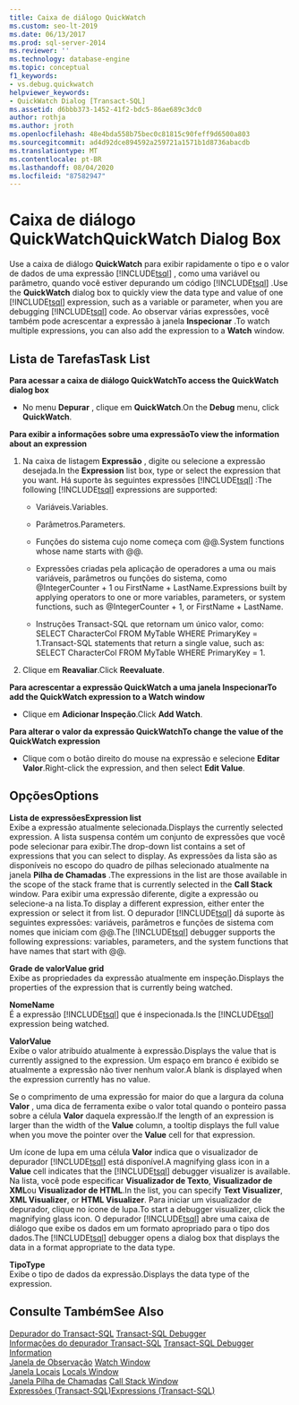 ```yaml
---
title: Caixa de diálogo QuickWatch
ms.custom: seo-lt-2019
ms.date: 06/13/2017
ms.prod: sql-server-2014
ms.reviewer: ''
ms.technology: database-engine
ms.topic: conceptual
f1_keywords:
- vs.debug.quickwatch
helpviewer_keywords:
- QuickWatch Dialog [Transact-SQL]
ms.assetid: d6bbb373-1452-41f2-bdc5-86ae689c3dc0
author: rothja
ms.author: jroth
ms.openlocfilehash: 48e4bda558b75bec0c81815c90feff9d6500a803
ms.sourcegitcommit: ad4d92dce894592a259721a1571b1d8736abacdb
ms.translationtype: MT
ms.contentlocale: pt-BR
ms.lasthandoff: 08/04/2020
ms.locfileid: "87582947"
---
```

# <a name="quickwatch-dialog-box"></a><span data-ttu-id="c0ead-102">Caixa de diálogo QuickWatch</span><span class="sxs-lookup"><span data-stu-id="c0ead-102">QuickWatch Dialog Box</span></span>
  <span data-ttu-id="c0ead-103">Use a caixa de diálogo **QuickWatch** para exibir rapidamente o tipo e o valor de dados de uma expressão [!INCLUDE[tsql](../../includes/tsql-md.md)] , como uma variável ou parâmetro, quando você estiver depurando um código [!INCLUDE[tsql](../../includes/tsql-md.md)] .</span><span class="sxs-lookup"><span data-stu-id="c0ead-103">Use the **QuickWatch** dialog box to quickly view the data type and value of one [!INCLUDE[tsql](../../includes/tsql-md.md)] expression, such as a variable or parameter, when you are debugging [!INCLUDE[tsql](../../includes/tsql-md.md)] code.</span></span> <span data-ttu-id="c0ead-104">Ao observar várias expressões, você também pode acrescentar a expressão à janela **Inspecionar** .</span><span class="sxs-lookup"><span data-stu-id="c0ead-104">To watch multiple expressions, you can also add the expression to a **Watch** window.</span></span>  
  
## <a name="task-list"></a><span data-ttu-id="c0ead-105">Lista de Tarefas</span><span class="sxs-lookup"><span data-stu-id="c0ead-105">Task List</span></span>  
 <span data-ttu-id="c0ead-106">**Para acessar a caixa de diálogo QuickWatch**</span><span class="sxs-lookup"><span data-stu-id="c0ead-106">**To access the QuickWatch dialog box**</span></span>  
  
-   <span data-ttu-id="c0ead-107">No menu **Depurar** , clique em **QuickWatch**.</span><span class="sxs-lookup"><span data-stu-id="c0ead-107">On the **Debug** menu, click **QuickWatch**.</span></span>  
  
 <span data-ttu-id="c0ead-108">**Para exibir a informações sobre uma expressão**</span><span class="sxs-lookup"><span data-stu-id="c0ead-108">**To view the information about an expression**</span></span>  
  
1.  <span data-ttu-id="c0ead-109">Na caixa de listagem **Expressão** , digite ou selecione a expressão desejada.</span><span class="sxs-lookup"><span data-stu-id="c0ead-109">In the **Expression** list box, type or select the expression that you want.</span></span> <span data-ttu-id="c0ead-110">Há suporte às seguintes expressões [!INCLUDE[tsql](../../includes/tsql-md.md)] :</span><span class="sxs-lookup"><span data-stu-id="c0ead-110">The following [!INCLUDE[tsql](../../includes/tsql-md.md)] expressions are supported:</span></span>  
  
    -   <span data-ttu-id="c0ead-111">Variáveis.</span><span class="sxs-lookup"><span data-stu-id="c0ead-111">Variables.</span></span>  
  
    -   <span data-ttu-id="c0ead-112">Parâmetros.</span><span class="sxs-lookup"><span data-stu-id="c0ead-112">Parameters.</span></span>  
  
    -   <span data-ttu-id="c0ead-113">Funções do sistema cujo nome começa com @@.</span><span class="sxs-lookup"><span data-stu-id="c0ead-113">System functions whose name starts with @@.</span></span>  
  
    -   <span data-ttu-id="c0ead-114">Expressões criadas pela aplicação de operadores a uma ou mais variáveis, parâmetros ou funções do sistema, como @IntegerCounter + 1 ou FirstName + LastName.</span><span class="sxs-lookup"><span data-stu-id="c0ead-114">Expressions built by applying operators to one or more variables, parameters, or system functions, such as @IntegerCounter + 1, or FirstName + LastName.</span></span>  
  
    -   <span data-ttu-id="c0ead-115">Instruções Transact-SQL que retornam um único valor, como: SELECT CharacterCol FROM MyTable WHERE PrimaryKey = 1.</span><span class="sxs-lookup"><span data-stu-id="c0ead-115">Transact-SQL statements that return a single value, such as: SELECT CharacterCol FROM MyTable WHERE PrimaryKey = 1.</span></span>  
  
2.  <span data-ttu-id="c0ead-116">Clique em **Reavaliar**.</span><span class="sxs-lookup"><span data-stu-id="c0ead-116">Click **Reevaluate**.</span></span>  
  
 <span data-ttu-id="c0ead-117">**Para acrescentar a expressão QuickWatch a uma janela Inspecionar**</span><span class="sxs-lookup"><span data-stu-id="c0ead-117">**To add the QuickWatch expression to a Watch window**</span></span>  
  
-   <span data-ttu-id="c0ead-118">Clique em **Adicionar Inspeção**.</span><span class="sxs-lookup"><span data-stu-id="c0ead-118">Click **Add Watch**.</span></span>  
  
 <span data-ttu-id="c0ead-119">**Para alterar o valor da expressão QuickWatch**</span><span class="sxs-lookup"><span data-stu-id="c0ead-119">**To change the value of the QuickWatch expression**</span></span>  
  
-   <span data-ttu-id="c0ead-120">Clique com o botão direito do mouse na expressão e selecione **Editar Valor**.</span><span class="sxs-lookup"><span data-stu-id="c0ead-120">Right-click the expression, and then select **Edit Value**.</span></span>  
  
## <a name="options"></a><span data-ttu-id="c0ead-121">Opções</span><span class="sxs-lookup"><span data-stu-id="c0ead-121">Options</span></span>  
 <span data-ttu-id="c0ead-122">**Lista de expressões**</span><span class="sxs-lookup"><span data-stu-id="c0ead-122">**Expression list**</span></span>  
 <span data-ttu-id="c0ead-123">Exibe a expressão atualmente selecionada.</span><span class="sxs-lookup"><span data-stu-id="c0ead-123">Displays the currently selected expression.</span></span> <span data-ttu-id="c0ead-124">A lista suspensa contém um conjunto de expressões que você pode selecionar para exibir.</span><span class="sxs-lookup"><span data-stu-id="c0ead-124">The drop-down list contains a set of expressions that you can select to display.</span></span> <span data-ttu-id="c0ead-125">As expressões da lista são as disponíveis no escopo do quadro de pilhas selecionado atualmente na janela **Pilha de Chamadas** .</span><span class="sxs-lookup"><span data-stu-id="c0ead-125">The expressions in the list are those available in the scope of the stack frame that is currently selected in the **Call Stack** window.</span></span> <span data-ttu-id="c0ead-126">Para exibir uma expressão diferente, digite a expressão ou selecione-a na lista.</span><span class="sxs-lookup"><span data-stu-id="c0ead-126">To display a different expression, either enter the expression or select it from list.</span></span> <span data-ttu-id="c0ead-127">O depurador [!INCLUDE[tsql](../../includes/tsql-md.md)] dá suporte às seguintes expressões: variáveis, parâmetros e funções de sistema com nomes que iniciam com @@.</span><span class="sxs-lookup"><span data-stu-id="c0ead-127">The [!INCLUDE[tsql](../../includes/tsql-md.md)] debugger supports the following expressions: variables, parameters, and the system functions that have names that start with @@.</span></span>  
  
 <span data-ttu-id="c0ead-128">**Grade de valor**</span><span class="sxs-lookup"><span data-stu-id="c0ead-128">**Value grid**</span></span>  
 <span data-ttu-id="c0ead-129">Exibe as propriedades da expressão atualmente em inspeção.</span><span class="sxs-lookup"><span data-stu-id="c0ead-129">Displays the properties of the expression that is currently being watched.</span></span>  
  
 <span data-ttu-id="c0ead-130">**Nome**</span><span class="sxs-lookup"><span data-stu-id="c0ead-130">**Name**</span></span>  
 <span data-ttu-id="c0ead-131">É a expressão [!INCLUDE[tsql](../../includes/tsql-md.md)] que é inspecionada.</span><span class="sxs-lookup"><span data-stu-id="c0ead-131">Is the [!INCLUDE[tsql](../../includes/tsql-md.md)] expression being watched.</span></span>  
  
 <span data-ttu-id="c0ead-132">**Valor**</span><span class="sxs-lookup"><span data-stu-id="c0ead-132">**Value**</span></span>  
 <span data-ttu-id="c0ead-133">Exibe o valor atribuído atualmente à expressão.</span><span class="sxs-lookup"><span data-stu-id="c0ead-133">Displays the value that is currently assigned to the expression.</span></span> <span data-ttu-id="c0ead-134">Um espaço em branco é exibido se atualmente a expressão não tiver nenhum valor.</span><span class="sxs-lookup"><span data-stu-id="c0ead-134">A blank is displayed when the expression currently has no value.</span></span>  
  
 <span data-ttu-id="c0ead-135">Se o comprimento de uma expressão for maior do que a largura da coluna **Valor** , uma dica de ferramenta exibe o valor total quando o ponteiro passa sobre a célula **Valor** daquela expressão.</span><span class="sxs-lookup"><span data-stu-id="c0ead-135">If the length of an expression is larger than the width of the **Value** column, a tooltip displays the full value when you move the pointer over the **Value** cell for that expression.</span></span>  
  
 <span data-ttu-id="c0ead-136">Um ícone de lupa em uma célula **Valor** indica que o visualizador de depurador [!INCLUDE[tsql](../../includes/tsql-md.md)] está disponível.</span><span class="sxs-lookup"><span data-stu-id="c0ead-136">A magnifying glass icon in a **Value** cell indicates that the [!INCLUDE[tsql](../../includes/tsql-md.md)] debugger visualizer is available.</span></span> <span data-ttu-id="c0ead-137">Na lista, você pode especificar **Visualizador de Texto**, **Visualizador de XML**ou **Visualizador de HTML**.</span><span class="sxs-lookup"><span data-stu-id="c0ead-137">In the list, you can specify **Text Visualizer**, **XML Visualizer**, or **HTML Visualizer**.</span></span> <span data-ttu-id="c0ead-138">Para iniciar um visualizador de depurador, clique no ícone de lupa.</span><span class="sxs-lookup"><span data-stu-id="c0ead-138">To start a debugger visualizer, click the magnifying glass icon.</span></span> <span data-ttu-id="c0ead-139">O depurador [!INCLUDE[tsql](../../includes/tsql-md.md)] abre uma caixa de diálogo que exibe os dados em um formato apropriado para o tipo dos dados.</span><span class="sxs-lookup"><span data-stu-id="c0ead-139">The [!INCLUDE[tsql](../../includes/tsql-md.md)] debugger opens a dialog box that displays the data in a format appropriate to the data type.</span></span>  
  
 <span data-ttu-id="c0ead-140">**Tipo**</span><span class="sxs-lookup"><span data-stu-id="c0ead-140">**Type**</span></span>  
 <span data-ttu-id="c0ead-141">Exibe o tipo de dados da expressão.</span><span class="sxs-lookup"><span data-stu-id="c0ead-141">Displays the data type of the expression.</span></span>  
  
## <a name="see-also"></a><span data-ttu-id="c0ead-142">Consulte Também</span><span class="sxs-lookup"><span data-stu-id="c0ead-142">See Also</span></span>  
 <span data-ttu-id="c0ead-143">[Depurador do Transact-SQL](transact-sql-debugger.md) </span><span class="sxs-lookup"><span data-stu-id="c0ead-143">[Transact-SQL Debugger](transact-sql-debugger.md) </span></span>  
 <span data-ttu-id="c0ead-144">[Informações do depurador Transact-SQL](transact-sql-debugger-information.md) </span><span class="sxs-lookup"><span data-stu-id="c0ead-144">[Transact-SQL Debugger Information](transact-sql-debugger-information.md) </span></span>  
 <span data-ttu-id="c0ead-145">[Janela de Observação](transact-sql-debugger-watch-window.md) </span><span class="sxs-lookup"><span data-stu-id="c0ead-145">[Watch Window](transact-sql-debugger-watch-window.md) </span></span>  
 <span data-ttu-id="c0ead-146">[Janela Locais](transact-sql-debugger-locals-window.md) </span><span class="sxs-lookup"><span data-stu-id="c0ead-146">[Locals Window](transact-sql-debugger-locals-window.md) </span></span>  
 <span data-ttu-id="c0ead-147">[Janela Pilha de Chamadas](transact-sql-debugger-call-stack-window.md) </span><span class="sxs-lookup"><span data-stu-id="c0ead-147">[Call Stack Window](transact-sql-debugger-call-stack-window.md) </span></span>  
 [<span data-ttu-id="c0ead-148">Expressões &#40;Transact-SQL&#41;</span><span class="sxs-lookup"><span data-stu-id="c0ead-148">Expressions &#40;Transact-SQL&#41;</span></span>](/sql/t-sql/language-elements/expressions-transact-sql)  
  
  
